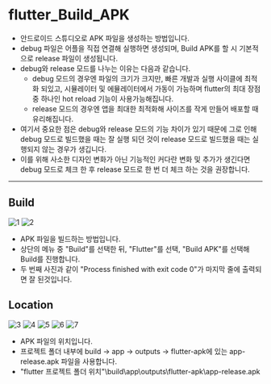 # flutter_Build_APK

- 안드로이드 스튜디오로 APK 파일을 생성하는 방법입니다.
- debug 파일은 어플을 직접 연결해 실행하면 생성되며, Build APK를 할 시 기본적으로 release 파일이 생성됩니다.
- debug와 release 모드를 나누는 이유는 다음과 같습니다.
   - debug 모드의 경우엔 파일의 크기가 크지만, 빠른 개발과 실행 사이클에 최적화 되있고, 시뮬레이터 및 에뮬레이터에서 가동이 가능하며 flutter의 최대 장점 중 하나인 hot reload 기능이 사용가능해집니다.
   - release 모드의 경우엔 앱을 최대한 최적화해 사이즈를 작게 만들어 배포할 때 유리해집니다.
- 여기서 중요한 점은 debug와 release 모드의 기능 차이가 있기 때문에 그로 인해 debug 모드로 빌드했을 때는 잘 실행 되던 것이 release 모드로 빌드했을 때는 실행되지 않는 경우가 생깁니다.
- 이를 위해 사소한 디자인 변화가 아닌 기능적인 커다란 변화 및 추가가 생긴다면 debug 모드로 체크 한 후 release 모드로 한 번 더 체크 하는 것을 권장합니다.

-------------------------

## Build
![1](https://user-images.githubusercontent.com/46275549/96656920-d0356f00-137b-11eb-97c1-749d97a5f2d3.png)
![2](https://user-images.githubusercontent.com/46275549/96656922-d0ce0580-137b-11eb-89b8-146c83c4be05.png)

- APK 파일을 빌드하는 방법입니다.
- 상단의 메뉴 중 "Build"를 선택한 뒤, "Flutter"를 선택, "Build APK"를 선택해 Build를 진행합니다.
- 두 번째 사진과 같이 "Process finished with exit code 0"가 마지막 줄에 출력되면 잘 된것입니다.

## Location
![3](https://user-images.githubusercontent.com/46275549/96656923-d1669c00-137b-11eb-9e7b-53ce11bba263.png)
![4](https://user-images.githubusercontent.com/46275549/96656924-d1669c00-137b-11eb-8539-b8f7e0a8d1e2.png)
![5](https://user-images.githubusercontent.com/46275549/96656926-d1ff3280-137b-11eb-9f0c-77c8b27bab5a.png)
![6](https://user-images.githubusercontent.com/46275549/96656927-d1ff3280-137b-11eb-91dc-3b427a21b8ce.png)
![7](https://user-images.githubusercontent.com/46275549/96656929-d297c900-137b-11eb-8c20-ec8fb6b7348c.png)

- APK 파일의 위치입니다.
- 프로젝트 폴더 내부에 build -> app -> outputs -> flutter-apk에 있는 app-release.apk 파일을 사용합니다.
- "flutter 프로젝트 폴더 위치"\build\app\outputs\flutter-apk\app-release.apk